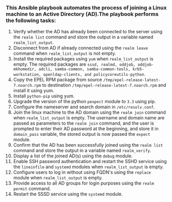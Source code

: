 ### This Ansible playbook automates the process of joining a Linux machine to an Active Directory (AD).The playbook performs the following tasks:

1. Verify whether the AD has already been connected to the server using the `realm list` command and store the output in a variable named `realm_list_output`.
2. Disconnect from AD if already connected using the `realm leave` command when `realm_list_output` is not empty.
3. Install the required packages using `yum` when `realm_list_output` is empty. The required packages are `sssd, realmd, oddjob, oddjob-mkhomedir, adcli, samba-common, samba-common-tools, krb5-workstation, openldap-clients, and policycoreutils-python`.
4. Copy the EPEL RPM package from source `/tmp/epel-release-latest-7.noarch.rpm` to destination `/tmp/epel-release-latest-7.noarch.rpm` and install it using yum.
5. Install `python-pip` using yum.
6. Upgrade the version of the python `pexpect` module to `3.3` using pip.
7. Configure the nameserver and search domain in `/etc/resolv.conf`.
8. Join the linux machine to the AD domain using the `realm join` command when `realm_list_output` is empty. The username and domain name are passed as parameters to the `realm join` command, and the user is prompted to enter their AD password at the beginning, and store it in `domain_pass` variable, the stored output is now passed the `expect` module.
9. Confirm that the AD has been successfully joined using the `realm list` command and store the output in a variable named `realm_verify`.
10. Display a list of the joined AD(s) using the `debug` module.
11. Enable SSH password authentication and restart the SSHD service using the `lineinfile` and `systemd` modules when `realm_list_output` is empty.
12. Configure users to log in without using FQDN's using the `replace` module when `realm_list_output` is empty.
13. Provide access to all AD groups for login purposes using the `realm permit` command.
14. Restart the SSSD service using the `systemd` module.
